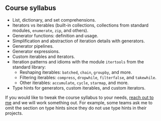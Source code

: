 ## Course syllabus

 - List, dictionary, and set comprehensions.
 - Iterators vs iterables (built-in collections, collections from standard modules, `enumerate`, `zip`, and others).
 - Generator functions: definition and usage.
 - Simplification and abstraction of iteration details with generators.
 - Generator pipelines.
 - Generator expressions.
 - Custom iterables and iterators.
 - Iteration patterns and idioms with the module `itertools` from the standard library:
   - Reshaping iterables: `batched`, `chain`, `groupby`, and more.
   - Filtering iterables: `compress`, `dropwhile`, `filterfalse`, and `takewhile`.
   - Other iterables: `accumulate`, `cycle`, `starmap`, and more.
 - Type hints for generators, custom iterables, and custom iterators.

If you would like to tweak the course syllabus to your needs, [reach out to me](/contact-me?target=_blank&subject=Advanced%20iteration%20course%20syllabus%20adjustment) and we will work something out.
For example, some teams ask me to omit the section on type hints since they do not use type hints in their projects.
